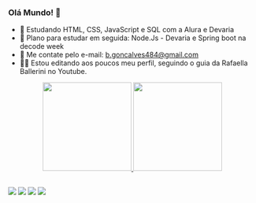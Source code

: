 ### Olá Mundo! 👋


- 🌱 Estudando HTML, CSS, JavaScript e SQL com a Alura e Devaria
- 🌱 Plano para estudar em seguida: Node.Js - Devaria e Spring boot na decode week
- 💬 Me contate pelo e-mail: b.goncalves484@gmail.com
- 🐱‍💻 Estou editando aos poucos meu perfil, seguindo o guia da Rafaella Ballerini no Youtube.

<div align="center">
  <a href="https://github.com/brunogon99">
  <img height="180em" src="https://github-readme-stats.vercel.app/api?username=brunogon99&show_icons=true&theme=dracula&include_all_commits=true&count_private=true"/>
  <img height="180em" src="https://github-readme-stats.vercel.app/api/top-langs/?username=brunogon99&layout=compact&langs_count=7&theme=dracula"/>
</div>

##

<div>
  <a href="https://instagram.com/brunosumemu" target="_blank"><img src="https://img.shields.io/badge/-Instagram-%23E4405F?style=for-the-badge&logo=instagram&logoColor=white" target="_blank"></a>
 <a href="https://discord.gg/Bruno ~CalangoMan~#3454" target="_blank"><img src="https://img.shields.io/badge/Discord-7289DA?style=for-the-badge&logo=discord&logoColor=white" target="_blank"></a> 
  <a href = "mailto:b.goncalves484@gmail.com"><img src="https://img.shields.io/badge/-Gmail-%23333?style=for-the-badge&logo=gmail&logoColor=white" target="_blank"></a>
  <a href="https://www.linkedin.com/in/bruno-gonçalves-75186670" target="_blank"><img src="https://img.shields.io/badge/-LinkedIn-%230077B5?style=for-the-badge&logo=linkedin&logoColor=white" target="_blank"></a> 
</div>
